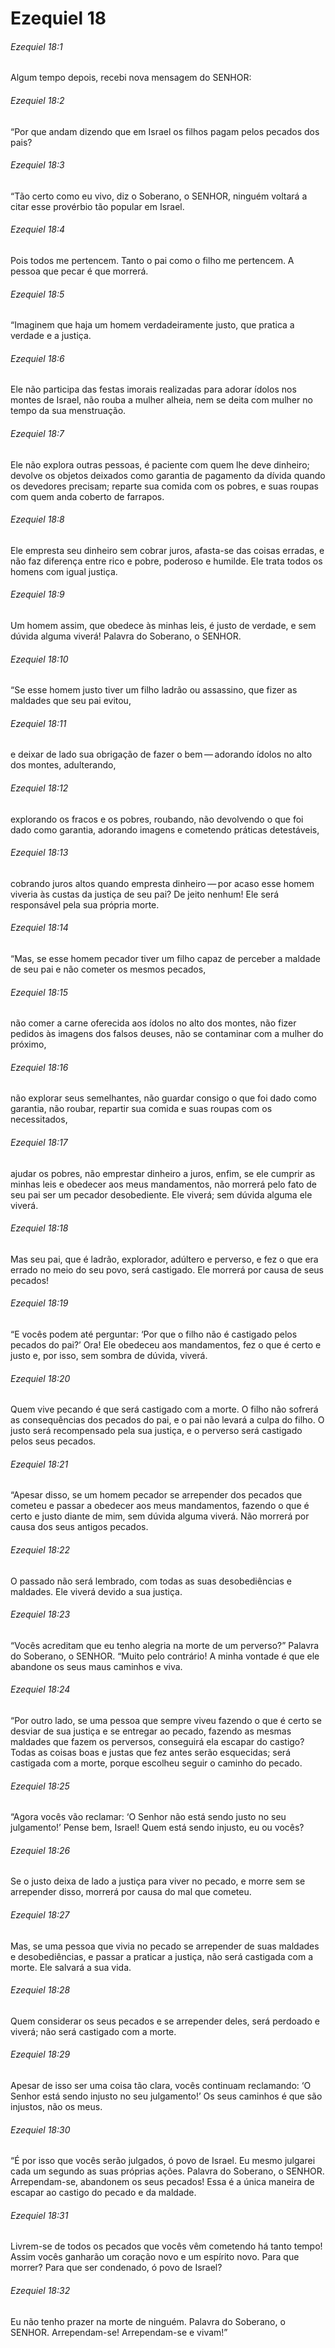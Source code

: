 # Ezequiel 18

###### Ezequiel 18:1

Algum tempo depois, recebi nova mensagem do SENHOR:

###### Ezequiel 18:2

“Por que andam dizendo que em Israel os filhos pagam pelos pecados dos pais?

###### Ezequiel 18:3

“Tão certo como eu vivo, diz o Soberano, o SENHOR, ninguém voltará a citar esse provérbio tão popular em Israel.

###### Ezequiel 18:4

Pois todos me pertencem. Tanto o pai como o filho me pertencem. A pessoa que pecar é que morrerá.

###### Ezequiel 18:5

“Imaginem que haja um homem verdadeiramente justo, que pratica a verdade e a justiça.

###### Ezequiel 18:6

Ele não participa das festas imorais realizadas para adorar ídolos nos montes de Israel, não rouba a mulher alheia, nem se deita com mulher no tempo da sua menstruação.

###### Ezequiel 18:7

Ele não explora outras pessoas, é paciente com quem lhe deve dinheiro; devolve os objetos deixados como garantia de pagamento da dívida quando os devedores precisam; reparte sua comida com os pobres, e suas roupas com quem anda coberto de farrapos.

###### Ezequiel 18:8

Ele empresta seu dinheiro sem cobrar juros, afasta-se das coisas erradas, e não faz diferença entre rico e pobre, poderoso e humilde. Ele trata todos os homens com igual justiça.

###### Ezequiel 18:9

Um homem assim, que obedece às minhas leis, é justo de verdade, e sem dúvida alguma viverá! Palavra do Soberano, o SENHOR.

###### Ezequiel 18:10

“Se esse homem justo tiver um filho ladrão ou assassino, que fizer as maldades que seu pai evitou,

###### Ezequiel 18:11

e deixar de lado sua obrigação de fazer o bem — adorando ídolos no alto dos montes, adulterando,

###### Ezequiel 18:12

explorando os fracos e os pobres, roubando, não devolvendo o que foi dado como garantia, adorando imagens e cometendo práticas detestáveis,

###### Ezequiel 18:13

cobrando juros altos quando empresta dinheiro — por acaso esse homem viveria às custas da justiça de seu pai? De jeito nenhum! Ele será responsável pela sua própria morte.

###### Ezequiel 18:14

“Mas, se esse homem pecador tiver um filho capaz de perceber a maldade de seu pai e não cometer os mesmos pecados,

###### Ezequiel 18:15

não comer a carne oferecida aos ídolos no alto dos montes, não fizer pedidos às imagens dos falsos deuses, não se contaminar com a mulher do próximo,

###### Ezequiel 18:16

não explorar seus semelhantes, não guardar consigo o que foi dado como garantia, não roubar, repartir sua comida e suas roupas com os necessitados,

###### Ezequiel 18:17

ajudar os pobres, não emprestar dinheiro a juros, enfim, se ele cumprir as minhas leis e obedecer aos meus mandamentos, não morrerá pelo fato de seu pai ser um pecador desobediente. Ele viverá; sem dúvida alguma ele viverá.

###### Ezequiel 18:18

Mas seu pai, que é ladrão, explorador, adúltero e perverso, e fez o que era errado no meio do seu povo, será castigado. Ele morrerá por causa de seus pecados!

###### Ezequiel 18:19

“E vocês podem até perguntar: ‘Por que o filho não é castigado pelos pecados do pai?’ Ora! Ele obedeceu aos mandamentos, fez o que é certo e justo e, por isso, sem sombra de dúvida, viverá.

###### Ezequiel 18:20

Quem vive pecando é que será castigado com a morte. O filho não sofrerá as consequências dos pecados do pai, e o pai não levará a culpa do filho. O justo será recompensado pela sua justiça, e o perverso será castigado pelos seus pecados.

###### Ezequiel 18:21

“Apesar disso, se um homem pecador se arrepender dos pecados que cometeu e passar a obedecer aos meus mandamentos, fazendo o que é certo e justo diante de mim, sem dúvida alguma viverá. Não morrerá por causa dos seus antigos pecados.

###### Ezequiel 18:22

O passado não será lembrado, com todas as suas desobediências e maldades. Ele viverá devido a sua justiça.

###### Ezequiel 18:23

“Vocês acreditam que eu tenho alegria na morte de um perverso?” Palavra do Soberano, o SENHOR. “Muito pelo contrário! A minha vontade é que ele abandone os seus maus caminhos e viva.

###### Ezequiel 18:24

“Por outro lado, se uma pessoa que sempre viveu fazendo o que é certo se desviar de sua justiça e se entregar ao pecado, fazendo as mesmas maldades que fazem os perversos, conseguirá ela escapar do castigo? Todas as coisas boas e justas que fez antes serão esquecidas; será castigada com a morte, porque escolheu seguir o caminho do pecado.

###### Ezequiel 18:25

“Agora vocês vão reclamar: ‘O Senhor não está sendo justo no seu julgamento!’ Pense bem, Israel! Quem está sendo injusto, eu ou vocês?

###### Ezequiel 18:26

Se o justo deixa de lado a justiça para viver no pecado, e morre sem se arrepender disso, morrerá por causa do mal que cometeu.

###### Ezequiel 18:27

Mas, se uma pessoa que vivia no pecado se arrepender de suas maldades e desobediências, e passar a praticar a justiça, não será castigada com a morte. Ele salvará a sua vida.

###### Ezequiel 18:28

Quem considerar os seus pecados e se arrepender deles, será perdoado e viverá; não será castigado com a morte.

###### Ezequiel 18:29

Apesar de isso ser uma coisa tão clara, vocês continuam reclamando: ‘O Senhor está sendo injusto no seu julgamento!’ Os seus caminhos é que são injustos, não os meus.

###### Ezequiel 18:30

“É por isso que vocês serão julgados, ó povo de Israel. Eu mesmo julgarei cada um segundo as suas próprias ações. Palavra do Soberano, o SENHOR. Arrependam-se, abandonem os seus pecados! Essa é a única maneira de escapar ao castigo do pecado e da maldade.

###### Ezequiel 18:31

Livrem-se de todos os pecados que vocês vêm cometendo há tanto tempo! Assim vocês ganharão um coração novo e um espírito novo. Para que morrer? Para que ser condenado, ó povo de Israel?

###### Ezequiel 18:32

Eu não tenho prazer na morte de ninguém. Palavra do Soberano, o SENHOR. Arrependam-se! Arrependam-se e vivam!”

